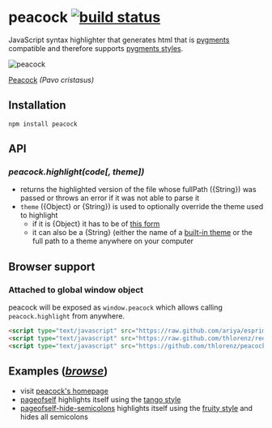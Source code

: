 # peacock [![build status](https://secure.travis-ci.org/thlorenz/peacock.png)](http://travis-ci.org/thlorenz/peacock)

JavaScript syntax highlighter that generates html that is [pygments](http://pygments.org/) compatible and therefore
supports [pygments styles](https://github.com/thlorenz/peacock/tree/master/styles).

![peacock](http://animal.discovery.com/birds/peacock/pictures/peacock-picture.jpg)

[Peacock](http://animal.discovery.com/birds/peacock/) *(Pavo cristasus)*

## Installation

    npm install peacock

## API

### ***peacock.highlight(code[, theme])***

- returns the highlighted version of the file whose fullPath ({String}) was passed or throws an error if it was not able
  to parse it
- `theme` ({Object} or {String}) is used to optionally override the theme used to highlight
  - if it is {Object} it has to be of [this form](https://github.com/thlorenz/peacock/blob/master/themes/empty.js)
  - it can also be a {String} (either the name of a [built-in
    theme](https://github.com/thlorenz/peacock/tree/master/themes) or the full path to a theme anywhere on your computer

## Browser support

### Attached to global window object

peacock will be exposed as `window.peacock` which allows calling `peacock.highlight` from anywhere.

```html
<script type="text/javascript" src="https://raw.github.com/ariya/esprima/master/esprima.js"></script>
<script type="text/javascript" src="https://raw.github.com/thlorenz/redeyed/master/redeyed.js"></script>
<script type="text/javascript" src="https://github.com/thlorenz/peacock/raw/master/peacock-browser.js"></script>
```

## Examples ([*browse*](https://github.com/thlorenz/peacock/tree/master/examples))

- visit [peacock's homepage](http://thlorenz.github.com/peacock/)
- [pageofself](https://github.com/thlorenz/peacock/blob/master/examples/pageofself.js) highlights itself using
  the [tango style](https://github.com/thlorenz/peacock/blob/master/styles/tango.css)
- [pageofself-hide-semicolons](https://github.com/thlorenz/peacock/blob/master/examples/pageofself-hide-semicolons.js) highlights itself using
  the [fruity style](https://github.com/thlorenz/peacock/blob/master/styles/fruity.css) and hides all semicolons
